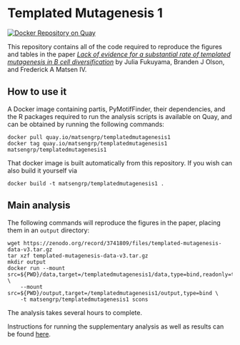 # Templated Mutagenesis 1

[![Docker Repository on Quay](https://quay.io/repository/matsengrp/templatedmutagenesis1/status "Docker Repository on Quay")](https://quay.io/repository/matsengrp/templatedmutagenesis1)

This repository contains all of the code required to reproduce the figures and tables in the paper [_Lack of evidence for a substantial rate of templated mutagenesis in B cell diversification_](http://dx.doi.org/10.4049/jimmunol.2000092) by Julia Fukuyama, Branden J Olson, and Frederick A Matsen IV.


## How to use it

A Docker image containing partis, PyMotifFinder, their dependencies, and the R packages required to run the analysis scripts is available on Quay, and can be obtained by running the following commands:

    docker pull quay.io/matsengrp/templatedmutagenesis1
    docker tag quay.io/matsengrp/templatedmutagenesis1 matsengrp/templatedmutagenesis1

That docker image is built automatically from this repository.
If you wish can also build it yourself via

    docker build -t matsengrp/templatedmutagenesis1 .


## Main analysis

The following commands will reproduce the figures in the paper, placing them in an `output` directory:

    wget https://zenodo.org/record/3741809/files/templated-mutagenesis-data-v3.tar.gz
    tar xzf templated-mutagenesis-data-v3.tar.gz
    mkdir output
    docker run --mount src=${PWD}/data,target=/templatedmutagenesis1/data,type=bind,readonly=true \
        --mount src=${PWD}/output,target=/templatedmutagenesis1/output,type=bind \
        -t matsengrp/templatedmutagenesis1 scons

The analysis takes several hours to complete.

Instructions for running the supplementary analysis as well as results can be found [here](docs/supplement.md).
